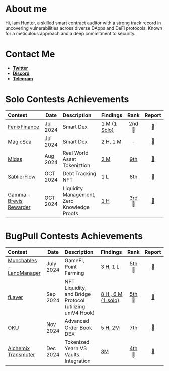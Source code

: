 # About me


Hi, Iam Hunter, a skilled smart contract auditor with a strong track record in uncovering vulnerabilities across diverse DApps and DeFi protocols. Known for a meticulous approach and a deep commitment to security.


# Contact Me

- [**Twitter**](https://x.com/IlIlHunterlIlI)
- [**Discord**](https://discord.com/users/715472416675070033)
- [**Telegram**](http://t.me/IlIlHunterlIlI)


# Solo Contests Achievements


| Contest                                                                                                                  | Date     | Description                  | Findings                                                                                     |                                                          Rank                                                          |                                             Report                                             |
| :----------------------------------------------------------------------------------------------------------------------- | -------- | :--------------------------- | :------------------------------------------------------------------------------------------- | :--------------------------------------------------------------------------------------------------------------------: | :--------------------------------------------------------------------------------------------: |
| [FenixFinance](https://app.hats.finance/audit-competitions/fenix-0x9d7765a7ebd5b6322a30797a44a5428531970d3d/leaderboard) | Jul 2024 | Smart Dex                    | [1 M (1 Solo)](https://github.com/IlIlHunterlIlI/audits/blob/main/Contests/2024-07-Fenix.md) | [2nd](https://app.hats.finance/audit-competitions/fenix-0x9d7765a7ebd5b6322a30797a44a5428531970d3d/leaderboard) <br>🥈 | [📄](https://github.com/hats-finance/Fenix--0x9d7765a7ebd5b6322a30797a44a5428531970d3d/issues) |
| [MagicSea](https://audits.sherlock.xyz/contests/437?filter=questions)                                                    | Jul 2024 | Smart Dex                    | [2 H, 1 M](https://github.com/IlIlHunterlIlI/audits/blob/main/Contests/2024-07-MagicSea.md)  |                                                           -                                                            |                     [📄](https://audits.sherlock.xyz/contests/437/report)                      |
| [Midas](https://audits.sherlock.xyz/contests/495?filter=questions)                                                       | Aug 2024 | Real World Asset Tokeniztion | [2 M](https://github.com/IlIlHunterlIlI/audits/blob/main/Contests/2024-08-Midas.md)          |                              [9th](https://audits.sherlock.xyz/contests/495/leaderboard)                               |                     [📄](https://audits.sherlock.xyz/contests/495/report)                      |
| [SablierFlow](https://codehawks.cyfrin.io/c/2024-10-sablier)                                                       | OCT 2024 | Debt Tracking NFT | [1 L](https://github.com/IlIlHunterlIlI/audits/blob/main/Contests/2024-10-SablierFlow.md)          |                              [8th](https://codehawks.cyfrin.io/c/2024-10-sablier/results?2=&lt=contest&sc=reward&sj=reward&page=2&t=leaderboard)                               |                     [📄](https://codehawks.cyfrin.io/c/2024-10-sablier/results?2=&lt=contest&sc=reward&sj=reward&page=2&t=report)                      |
| [Gamma - Brevis Rewarder](https://audits.sherlock.xyz/contests/496) | OCT 2024 | Liquidity Management, Zero Knowledge Proofs | [1 H](https://github.com/IlIlHunterlIlI/audits/blob/main/Contests/2024-10-Gamma.md) | [3rd](https://audits.sherlock.xyz/contests/496/leaderboard)<br>🥉 | [📄](https://audits.sherlock.xyz/contests/496/report) |





# BugPull Contests Achievements

| Contest                                                                    | Date      | Description                                               | Findings                                                                                          |                              Rank                              |                         Report                         |
| :------------------------------------------------------------------------- | --------- | :-------------------------------------------------------- | :------------------------------------------------------------------------------------------------ | :------------------------------------------------------------: | :----------------------------------------------------: |
| [Munchables - LandManager](https://code4rena.com/audits/2024-07-munchables) | July 2024 | GameFi, Point Farming                                     | [3 H, 1 L](https://github.com/bugpull/audits/blob/main/Contests/2024-07-munchables.md)     |   [5th](https://code4rena.com/audits/2024-07-munchables) 🏅    | [📄](https://code4rena.com/reports/2024-07-munchables) |
| [fLayer](https://audits.sherlock.xyz/contests/468?filter=results)          | Sep 2024  | NFT Liquidity, and Bridge Protocol (utilizing uniV4 Hook) | [8 H , 6 M (1 solo)](https://github.com/bugpull/audits/blob/main/Contests/2024-08-flayer.md) | [5th](https://audits.sherlock.xyz/contests/468/leaderboard) 🏅 | [📄](https://audits.sherlock.xyz/contests/468/report)  |
| [OKU](https://audits.sherlock.xyz/contests/641)          | Nov 2024  | Advanced Order Book DEX | [5 H, 2M ](https://github.com/bugpull/audits/blob/main/Contests/2024-12-OKU.md) | [7th](https://audits.sherlock.xyz/contests/641/leaderboard) | [📄](https://audits.sherlock.xyz/contests/641/report)  |
| [Alchemix Transmuter](https://codehawks.cyfrin.io/c/2024-12-alchemix)      | Dec 2024  | Tokenized Yearn V3 Vaults Integration                     | [3M](https://github.com/bugpull/audits/blob/main/Contests/2024-12-alchemix.md)               | [4th](https://codehawks.cyfrin.io/c/2024-12-alchemix/results?lt=contest&page=1&sc=reward&sj=reward&t=leaderboard)<br>🏅 | [📄](https://codehawks.cyfrin.io/c/2024-12-alchemix/results?lt=contest&page=1&sc=reward&sj=reward&t=report) |
